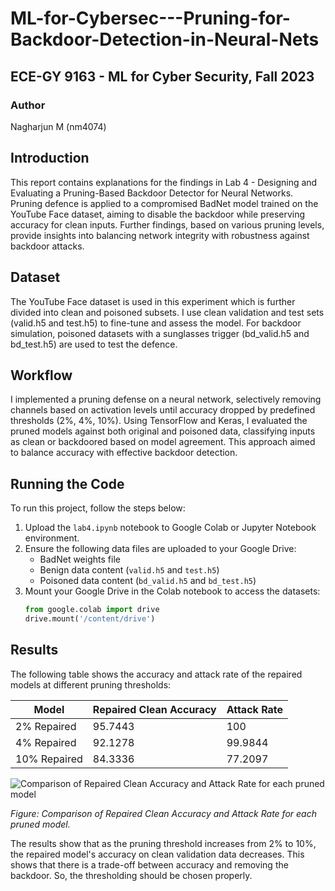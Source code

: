 # ML-for-Cybersec---Pruning-for-Backdoor-Detection-in-Neural-Nets

## ECE-GY 9163 - ML for Cyber Security, Fall 2023

### Author
Nagharjun M (nm4074)

## Introduction

This report contains explanations for the findings in Lab 4 - Designing and Evaluating a Pruning-Based Backdoor Detector for Neural Networks. Pruning defence is applied to a compromised BadNet model trained on the YouTube Face dataset, aiming to disable the backdoor while preserving accuracy for clean inputs. Further findings, based on various pruning levels, provide insights into balancing network integrity with robustness against backdoor attacks.

## Dataset

The YouTube Face dataset is used in this experiment which is further divided into clean and poisoned subsets. I use clean validation and test sets (valid.h5 and test.h5) to fine-tune and assess the model. For backdoor simulation, poisoned datasets with a sunglasses trigger (bd\_valid.h5 and bd\_test.h5) are used to test the defence.

## Workflow

I implemented a pruning defense on a neural network, selectively removing channels based on activation levels until accuracy dropped by predefined thresholds (2\%, 4\%, 10\%). Using TensorFlow and Keras, I evaluated the pruned models against both original and poisoned data, classifying inputs as clean or backdoored based on model agreement. This approach aimed to balance accuracy with effective backdoor detection.

## Running the Code

To run this project, follow the steps below:

1. Upload the `lab4.ipynb` notebook to Google Colab or Jupyter Notebook environment.
2. Ensure the following data files are uploaded to your Google Drive:
    - BadNet weights file
    - Benign data content (`valid.h5` and `test.h5`)
    - Poisoned data content (`bd_valid.h5` and `bd_test.h5`)
3. Mount your Google Drive in the Colab notebook to access the datasets:
   ```python
   from google.colab import drive
   drive.mount('/content/drive')

## Results

The following table shows the accuracy and attack rate of the repaired models at different pruning thresholds:

| Model         | Repaired Clean Accuracy | Attack Rate |
|---------------|-------------------------|-------------|
| 2% Repaired   | 95.7443                 | 100         |
| 4% Repaired   | 92.1278                 | 99.9844     |
| 10% Repaired  | 84.3336                 | 77.2097     |

![Comparison of Repaired Clean Accuracy and Attack Rate for each pruned model](![image](https://github.com/Nagharjun17/ML-for-Cybersec---Pruning-for-Backdoor-Detection-in-Neural-Nets/assets/64778259/6cd6478e-9c26-4586-b497-858293110b59))


*Figure: Comparison of Repaired Clean Accuracy and Attack Rate for each pruned model.*

The results show that as the pruning threshold increases from 2\% to 10\%, the repaired model's accuracy on clean validation data decreases. This shows that there is a trade-off between accuracy and removing the backdoor. So, the thresholding should be chosen properly.

